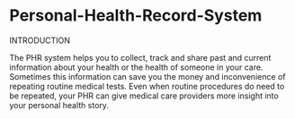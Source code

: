 # Personal-Health-Record-System
INTRODUCTION

The PHR system helps you to collect, track and share past and current
information about your health or the health of someone in your care. 
Sometimes this information can save you the money and inconvenience of
repeating routine medical tests. Even when routine procedures do need
to be repeated, your PHR can give medical care providers more insight
into your personal health story.
    
